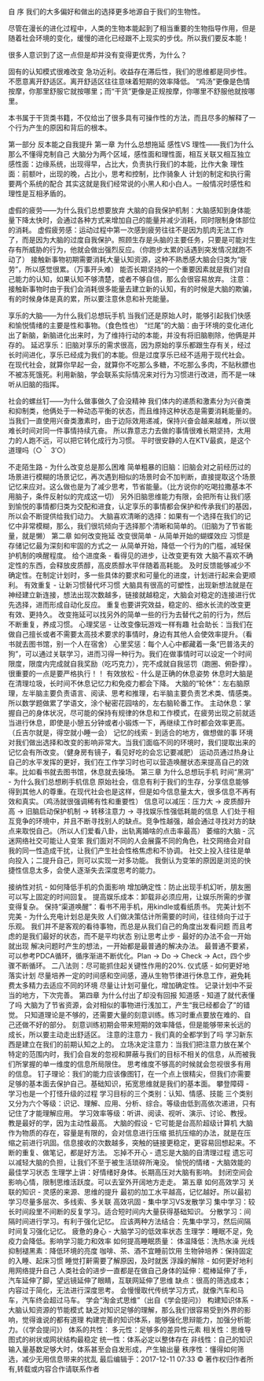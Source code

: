 自 序
我们的大多偏好和做出的选择更多地源自于我们的生物性。

尽管在漫长的进化过程中，人类的生物本能起到了相当重要的生物指导作用，但是随着社会环境的变化，缓慢的进化已经跟不上现实的步伐。所以我们要反本能！

很多人意识到了这一点但是却并没有变得更优秀，为什么？

固有的认知模式很难改变
急功近利。收益存在滞后性，我们的思维都是同步性。
不愿意离开舒适区。离开舒适区往往意味着短期的效率降低。
“鸡汤”更像是色情按摩，你那里舒服它就按哪里；而“干货”更像是正规按摩，你哪里不舒服他就按哪里。

本书属于干货类书籍，不仅给出了很多具有可操作性的方法，而且尽多的解释了一个行为产生的原因和背后的根本。

第一部分 反本能之自我提升
第一章 为什么总想拖延
感性VS 理性——我们为什么那么不懂得克制自己
大脑分为两个区域，感性面和理性面，相互关联又相互独立
感性面：边缘系统，出现得早，占比大，负责执行我们的本能，比作大象
理性面：前额叶，出现的晚，占比小，思考和控制，比作骑象人
计划的制定和执行需要两个系统的配合
其实这就是我们经常说的小黑人和小白人。一般情况时感性和理性是互相矛盾的。

虚假的疲劳——为什么我们总想要放弃
大脑的自我保护机制：大脑感知到身体能量下降太快时，会通过各种方式来增加自己的能量并减少消耗，同时限制身体部位的消耗。
虚假疲劳感：运动过程中第一次感到疲劳往往不是因为肌肉无法工作了，而是因为大脑的过度自我保护。照顾生存是头脑的主要任务，只要是可能对生存有所威胁的行为，他就会做出强烈反应。（你跑步太累的话遇到突发情况就跑不动了）
接触新事物初期需要消耗大量认知资源，这种不熟悉感大脑会归类为“疲劳”，所以感觉很累。（万事开头难）
能否长期坚持的一个重要因素就是我们对自己能力的认知，如果认知不够清楚，或者不够自信，那么会很容易放弃。
注意：接触新事物时由于我们会消耗很多能量去建立新的认知，有的时候是大脑的欺骗，有的时候身体是真的累，所以要注意休息和补充能量。

享乐的大脑——为什么我们总想玩手机
当我们还是原始人时，能够引起我们快感和愉悦情绪的主要是性和事物。（食色性也）
“烂尾”的大脑：由于环境的变化进化出了新脑，新脑进化出来时，为了维持行动的本能，并没有将旧脑剔除，他俩是并存的。
延迟享乐：旧脑对享乐的需求很高，因为原始的享乐都跟生存有关，经过长时间进化，享乐已经成为我们的本能。但是过度享乐已经不适用于现代社会。
在现代社会，就算你早起一会，就算你不吃那么多糖，不吃那么多肉，不贴秋膘也不被冻死饿死。利用新脑，学会联系实际情况来对行为习惯进行改进，而不是一味听从旧脑的指挥。

社会的螺丝钉——为什么做事做久了会没精神
我们体内的递质和激素分为兴奋类和抑制类，他俩处于一种动态平衡的状态，而且维持这种状态是需要消耗能量的。
当我们一直使用兴奋类激素时，由于边际效用递减，保持兴奋会越来越难，所以很难长时间对同一件事情持续亢奋。
所以靠意志力去做的事情很难长期坚持，太用力的人跑不远，可以把它转化成行为习惯。
平时很安静的人在KTV最疯，是这个道理吗（○｀ 3′○）

不走陌生路 - 为什么改变总是那么困难
简单粗暴的旧脑：旧脑会对之前经历过的场景进行模糊的场景记忆，再次遇到相似的场景时会不加判断，直接提取这个场景记忆来应对。这么做也是为了减少思考，节省能量。（比方说你的吃喝拉撒基本不用脑子，条件反射似的完成这一切）
另外旧脑思维能力有限，会把所有让我们感到愉悦的事情都归类为交配和进食，认定享乐的事情都会保护和传承我们的基因，所以会不断提供给我们动力。
大脑喜欢清晰的选择：如果有一个选择在我们的记忆中非常模糊，那么，我们很坑倾向于选择那个清晰和简单的。（旧脑为了节省能量，就是懒）
第二章 如何改变拖延
改变很简单 - 从简单开始的蝴蝶效应
习惯是存储记忆最为深刻和牢固的方式之一
从简单开始，降低一个行为的门槛，减轻保护机制的唤醒程度。
给个进度条 - 看得见的进步，让改变更有效
大脑不喜欢不确定性的东西，会释放皮质醇，高皮质醇水平伴随着高耗能。
及时反馈能够减少不确定性。在制定计划时，多一些具体的要求和可量化的进度，计划进行起来会更顺利。
有效重复 - 让新习惯替代坏习惯
大脑具有很高的可塑性，出现新想法就是在神经建立新连接，想法出现次数越多，链接就越稳定，大脑会对稳定的连接进行优先选择，进而形成自动化反应。
重复也要讲究效益，稳定的、细水长流的改变更有效、更持久。
改变拖延可以找另外的简单一些的行为去替代之前的行为，然后不断重复，养成习惯。
心理奖惩 - 让改变像玩游戏一样有趣
社会助长：当我们在做自己擅长或者不需要太高技术要求的事情时，身边有其他人会使效率提升。（看书就去图书馆，别一个人在宿舍）
心里奖惩：每个人心中都藏着一条“巴普洛夫的狗”，可以通过关联学习，进而习得一种行为。我们在做事情时可以设定一个时间限度，限度内完成就自我奖励（吃巧克力），完不成就自我惩罚（跑圈、俯卧撑）。很重要的一点是要严格执行！！
有效放松 - 什么是正确的休息姿势
休息时大脑是在清理垃圾，长时间不休息记忆力和免疫力都会下降。
大脑的“轮休”：左右脑原理，左半脑主要负责语言、阅读、思考和推理，右半脑主要负责艺术类、情感类。所以数学题做累了学语文，涂个秘密花园啥的，左右脑轮番工作。
主动休息：掌握自己的身体状况，尽可能的保持有规律的休息和工作模式，在疲劳出现之前就适当进行休息，即使是小憩五分钟或者小锻炼一下，再继续工作时都会效率更高。（丘吉尔就是，得空就小睡一会）
记忆的线索 - 到适合的地方，做想做的事
环境对我们做出选择和改变的影响非常大。当我们面临不同的环境时，我们提取出来的记忆会有所改变。（健身房有镜子，看见好吃的会忘记要减肥）
运动员通过热身让自己的水平发挥的更好，我们在工作学习时也可以营造唤醒状态来提高自己的效率。比如看书就去图书馆，休息就去操场。
第三章 为什么总想玩手机
时间“黑洞” - 为什么我们总想刷手机信息
原始社会，信息有利于我们的生存，分享信息能够得到其他人的尊重。在现代社会也是这样，但是如今信息量太大，很多信息不再有效和真实。（鸡汤就很强调稀有性和重要性）
信息可以减压：压力大 → 皮质醇升高 → 旧脑启动保护机制 → 转移注意力 → 寻找娱乐性强低耗能的信息
人们处于相互竞争的环境中，并且不断寻找别人的缺点。竞争性越强，越会通过寻找对方的缺点来取悦自己。（所以人们爱看八卦，出轨离婚啥的点击率最高）
萎缩的大脑 - 沉迷网络社交可能让人变笨
我们面对不同的人会展露不同的角色，社交网络会对自我的同一性造成干扰，让我们产生社会性格焦虑和不协调。
社交上投入往往是单向投入；二提升自己，则可以实现一对多功能。
我倒认为变笨的原因是浏览的快捷性信息太多，会使人逐渐失去深度思考的能力。

接纳性对抗 - 如何降低手机的负面影响
增加确定性：防止出现手机幻听，朋友圈可以写上固定的时间回复。
提高娱乐成本：卸载非必须应用，让娱乐所需的步骤变得复杂。
保持“渠道唤醒”：看书不用手机，用kindle或看纸质书。
完美计划不完美 - 为什么充电计划总是失败
人们做决策估计所需要的时间，往往倾向于过于乐观。
我们并不是客观的看待事物，而总是从我们自己的角度出发看问题
而且考虑的是我们最好的状态，而不是平均状态
别让思考止步 - 最好的办法不会一开始就出现
解决问题时产生的想法，一开始都是最普通的解决办法。
最普通不要紧，可以参考PDCA循环，循序渐进不断优化。Plan → Do → Check → Act，四个步骤不断循环。
二八法则：尽可能抓住起关键性作用的20%.
仪式感 - 如何更好地落实计划
尽量培养一定的时间感和空间感，遵从生物节律进行休息工作，避免耗费太多精力去适应不同的环境
尽量让计划可量化，增加确定性。
记录计划中不妥当的地方，下次完善。
第四章 为什么付出了却没有回报
知道感 - 知道了就代表懂了吗
大脑为了节省资源，会对相似的事物进行浅加工，产生“我已经都会了”的错觉。
只知道理论是不够的，还需要大量的刻意训练。练习时重点要放在难的、自己还做不好的部分。
刻意训练初期会带来短期的效率降低，但是能够带来长远的成长，所以要主动走出舒适区。
注意的注意力 - 我们真的全都学到了吗
学习新东西是建立在我们的前期认知之上的。
立场决定注意力：当我们把注意力放在某个特定的范围内时，我们会自发的忽视和屏蔽与我们的目标不相关的信息，从而被我们所掌握的单一维度的信息所局限住。
思考维度不够高的时候就会忽视很多有用的信息。
钉子理论：我们的能力应该像图钉，在一个点上很精尖，但我们亦需要足够的基本面去保护自己。基础知识，拓宽思维就是我们的基本面。
攀登障碍 - 学习也是一个打怪升级的过程
学习目标的三个类别：认知、情感、技能
三个类别又分为六个等级：识记、理解、应用、分析、综合。等级由低到高依次递进，只有记住了才能理解应用。
学习效率等级：听讲、阅读、视听、演示、讨论、教授。教是最好的学，因为主动性最高。
大脑的假设 - 它可能是台高阶超级计算机
大脑作为物质的存在，容量是有限的，会对信息进行压缩
抵抗压缩的办法，就是在压缩之前进行巩固。信息接收的次数越多，突触的链接更稳定，更容易回想起来。不断的重复、做笔记，都是好方法。
忘掉不开心 - 遗忘是大脑的自清理过程
遗忘可以减轻大脑的负担，让我们不至于被生活琐碎所淹没。
愉悦的情绪 - 大脑效能的最佳学习状态
生理学上讲：好情绪好身体。长期高压对大脑有影响。
封闭空间会影响心情，限制思维活跃度。可以去室外开阔地方走走。
第五章 如何高效学习
关联的知识 - 灵感的来源、思维的提升
最初的加工水平越高，记忆越好。所以最初学习尽量多层次、多线索、多关联
高效巩固 - 集中学习VS发散学习
集中学习：较长时间段里不间断的反复学习。适合短时间内大量获得基础知识。
分散学习：间隔时间进行学习。有利于强化记忆。
应该两种方法结合：先集中学习，然后间隔时间复习强化记忆。
疲惫的身心 - 大脑学习的低效率状态
生理学：睡眠不足，免疫力会降低。影响学习能力和效率
如何提高睡眠质量：
体温降低：洗热水澡
光线抑制褪黑素：降低环境的亮度
咖啡、茶、酒不宜睡前饮用
生物钟培养：保持固定的入睡、起床习惯
睡觉打鼾需要了解原因，及时就医
浮躁的解除 - 如何更好地利用网络提升自己
人类社会的进步一直都是在做自己身体的延伸：棍棒延伸了手，汽车延伸了脚，望远镜延伸了眼睛，互联网延伸了思维
缺点：很高的筛选成本；内容过于简化，无法进行深度思考。
会慢慢取代传统学习方式，就像汽车和马车，汽车终会超过马车。
学会“淘金式思维”（出自《学会提问》）
构建知识体系 - 大脑认知资源的节能模式
缺乏对知识足够的理解，那么我们很容易受到外界的影响，觉得谁说的都有道理
构建完善的知识体系，能够强化思辩能力，加强分析能力。（《学会提问》）
体系的共性：
多元性：足够多的差异性元素
相关性：思维导图式的树状或网状结构最稳定
统一性：体系必定以整体存在
非线性：自己的知识输入量基数足够大时，体系甚至会自发形成，产生输出量
秩序性：懂得如何筛选，减少无用信息带来的扰乱
最后编辑于：2017-12-11 07:33
© 著作权归作者所有,转载或内容合作请联系作者
